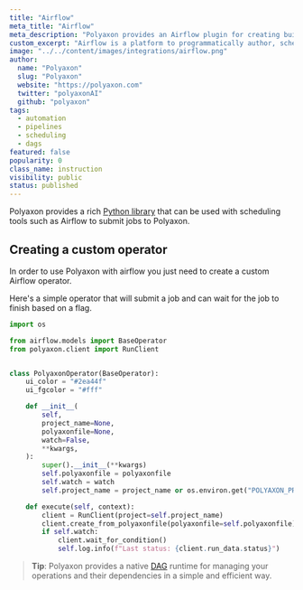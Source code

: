 ```yaml
---
title: "Airflow"
meta_title: "Airflow"
meta_description: "Polyaxon provides an Airflow plugin for creating builds, jobs, and experiments."
custom_excerpt: "Airflow is a platform to programmatically author, schedule and monitor workflows."
image: "../../content/images/integrations/airflow.png"
author:
  name: "Polyaxon"
  slug: "Polyaxon"
  website: "https://polyaxon.com"
  twitter: "polyaxonAI"
  github: "polyaxon"
tags:
  - automation
  - pipelines
  - scheduling
  - dags
featured: false
popularity: 0
class_name: instruction
visibility: public
status: published
---
```


Polyaxon provides a rich [Python library](/docs/core/python-library/polyaxon-client/) that can be used with
scheduling tools such as Airflow to submit jobs to Polyaxon.

## Creating a custom operator

In order to use Polyaxon with airflow you just need to create a custom Airflow operator.

Here's a simple operator that will submit a job and can wait for the job to finish based on a flag.


```python
import os

from airflow.models import BaseOperator
from polyaxon.client import RunClient


class PolyaxonOperator(BaseOperator):
    ui_color = "#2ea44f"
    ui_fgcolor = "#fff"

    def __init__(
        self,
        project_name=None,
        polyaxonfile=None,
        watch=False,
        **kwargs,
    ):
        super().__init__(**kwargs)
        self.polyaxonfile = polyaxonfile
        self.watch = watch
        self.project_name = project_name or os.environ.get("POLYAXON_PROJECT_NAME")

    def execute(self, context):
        client = RunClient(project=self.project_name)
        client.create_from_polyaxonfile(polyaxonfile=self.polyaxonfile)
        if self.watch:
            client.wait_for_condition()
            self.log.info(f"Last status: {client.run_data.status}")
```

> **Tip**: Polyaxon provides a native [DAG](/docs/automation/) runtime for managing your operations and their dependencies in a simple and efficient way.

